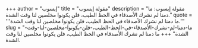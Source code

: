 +++
author = "إيسوب"
title = "مقولة إيسوب"
description = "مقولة إيسوب: ما دمنا لم نشرك الأصدقاء في الحظ الطيب، فلن يكونوا مخلصين لنا وقت الشدة."
quote = '''ما دمنا لم نشرك الأصدقاء في الحظ الطيب، فلن يكونوا مخلصين لنا وقت الشدة.'''
slug = "ما-دمنا-لم-نشرك-الأصدقاء-في-الحظ-الطيب،-فلن-يكونوا-مخلصين-لنا-وقت-الشدة"
+++
ما دمنا لم نشرك الأصدقاء في الحظ الطيب، فلن يكونوا مخلصين لنا وقت الشدة.
